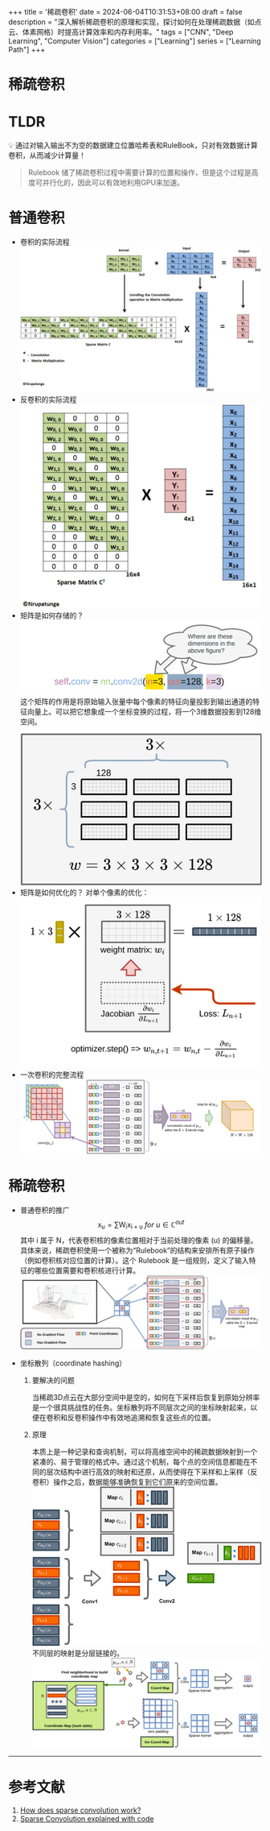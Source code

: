 +++
title = '稀疏卷积'
date = 2024-06-04T10:31:53+08:00
draft = false
description = "深入解析稀疏卷积的原理和实现，探讨如何在处理稀疏数据（如点云、体素网格）时提高计算效率和内存利用率。"
tags = ["CNN", "Deep Learning", "Computer Vision"]
categories = ["Learning"]
series = ["Learning Path"]
+++

# 稀疏卷积

# TLDR

<aside>
💡 通过对输入输出不为空的数据建立位置哈希表和RuleBook，只对有效数据计算卷积，从而减少计算量！

> Rulebook 储了稀疏卷积过程中需要计算的位置和操作，但是这个过程是高度可并行化的，因此可以有效地利用GPU来加速。

</aside>

# 普通卷积

- 卷积的实际流程
  ![Pasted image 20240602221433.png](%E7%A8%80%E7%96%8F%E5%8D%B7%E7%A7%AF%2049df8c7a19204e6a835b9496877610f6/Pasted_image_20240602221433.png)
- 反卷积的实际流程
  ![Pasted image 20240602222420.png](%E7%A8%80%E7%96%8F%E5%8D%B7%E7%A7%AF%2049df8c7a19204e6a835b9496877610f6/Pasted_image_20240602222420.png)
- 矩阵是如何存储的？
  ![Pasted image 20240602224627.png](%E7%A8%80%E7%96%8F%E5%8D%B7%E7%A7%AF%2049df8c7a19204e6a835b9496877610f6/Pasted_image_20240602224627.png)
  这个矩阵的作用是将原始输入张量中每个像素的特征向量投影到输出通道的特征向量上。可以把它想象成一个坐标变换的过程，将一个3维数据投影到128维空间。
  ![Pasted image 20240602224637.png](%E7%A8%80%E7%96%8F%E5%8D%B7%E7%A7%AF%2049df8c7a19204e6a835b9496877610f6/Pasted_image_20240602224637.png)
- 矩阵是如何优化的？
  对单个像素的优化：
  ![Pasted image 20240602225048.png](%E7%A8%80%E7%96%8F%E5%8D%B7%E7%A7%AF%2049df8c7a19204e6a835b9496877610f6/Pasted_image_20240602225048.png)
- 一次卷积的完整流程
  ![Pasted image 20240602225156.png](%E7%A8%80%E7%96%8F%E5%8D%B7%E7%A7%AF%2049df8c7a19204e6a835b9496877610f6/Pasted_image_20240602225156.png)

# 稀疏卷积

- 普通卷积的推广
  $$
  \mathrm{x_u=\sum W_{i}x_{i+u}}\:for\: u\in\mathbb{C}^{out}
  $$
  其中 i 属于 N，代表卷积核的像素位置相对于当前处理的像素 (u) 的偏移量。
  具体来说，稀疏卷积使用一个被称为“Rulebook”的结构来安排所有原子操作（例如卷积核对应位置的计算）。这个 Rulebook 是一组规则，定义了输入特征的哪些位置需要和卷积核进行计算。
  ![Pasted image 20240602230539.png](%E7%A8%80%E7%96%8F%E5%8D%B7%E7%A7%AF%2049df8c7a19204e6a835b9496877610f6/Pasted_image_20240602230539.png)
- 坐标散列（coordinate hashing）

  1. 要解决的问题

     当稀疏3D点云在大部分空间中是空的，如何在下采样后恢复到原始分辨率是一个很具挑战性的任务。坐标散列将不同层次之间的坐标映射起来，以便在卷积和反卷积操作中有效地追溯和恢复这些点的位置。

  2. 原理

     本质上是一种记录和查询机制，可以将高维空间中的稀疏数据映射到一个紧凑的、易于管理的格式中。通过这个机制，每个点的空间信息都能在不同的层次结构中进行高效的映射和还原，从而使得在下采样和上采样（反卷积）操作之后，数据能够准确恢复到它们原来的空间位置。
     ![不同层的映射是分层链接的。](%E7%A8%80%E7%96%8F%E5%8D%B7%E7%A7%AF%2049df8c7a19204e6a835b9496877610f6/Untitled.png)
     不同层的映射是分层链接的。
     ![Pasted image 20240602231004.png](%E7%A8%80%E7%96%8F%E5%8D%B7%E7%A7%AF%2049df8c7a19204e6a835b9496877610f6/Pasted_image_20240602231004.png)

---

# 参考文献

1. [How does sparse convolution work?](https://towardsdatascience.com/how-does-sparse-convolution-work-3257a0a8fd1)
2. [Sparse Convolution explained with code](https://rancheng.github.io/Sparse-Convolution-Explained/)
